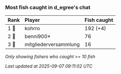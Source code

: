 ### Most fish caught in d_egree's chat

| Rank  | Player                | Fish caught |
|:------|:----------------------|:------------|
| 1 🥇  | kohrro                | 192 (+4)    |
| 2 🥈  | benni900*             | 76          |
| 3 🥉  | mitgliederversammlung | 16          |

_Only showing fishers who caught >= 10 fish_

_Last updated at 2025-09-07 09:11:02 UTC_